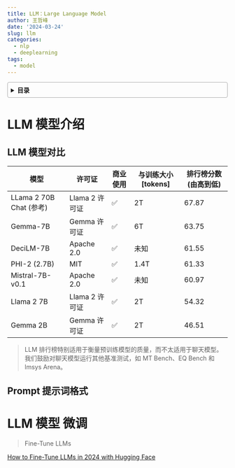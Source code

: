 ```yaml
---
title: LLM：Large Language Model
author: 王哲峰
date: '2024-03-24'
slug: llm
categories:
  - nlp
  - deeplearning
tags:
  - model
---
```


<style>
details {
    border: 1px solid #aaa;
    border-radius: 4px;
    padding: .5em .5em 0;
}
summary {
    font-weight: bold;
    margin: -.5em -.5em 0;
    padding: .5em;
}
details[open] {
    padding: .5em;
}
details[open] summary {
    border-bottom: 1px solid #aaa;
    margin-bottom: .5em;
}
img {
    pointer-events: none;
}
</style>

<details><summary>目录</summary><p>

- [LLM 模型介绍](#llm-模型介绍)
  - [LLM 模型对比](#llm-模型对比)
  - [Prompt 提示词格式](#prompt-提示词格式)
- [LLM 模型 微调](#llm-模型-微调)
</p></details><p></p>

# LLM 模型介绍

## LLM 模型对比

| 模型                     | 许可证          | 商业使用            | 与训练大小[tokens] | 排行榜分数(由高到低) |
|-------------------------|----------------|--------------------|------------------|-------------------|
| LLama 2 70B Chat (参考)  | Llama 2 许可证  | :white_check_mark: | 2T              | 67.87              |
| Gemma-7B                | Gemma 许可证    | :white_check_mark: | 6T              | 63.75             |
| DeciLM-7B               | Apache 2.0     | :white_check_mark: | 未知             | 61.55             |
| PHI-2 (2.7B)            | MIT            | :white_check_mark: | 1.4T            | 61.33            |
| Mistral-7B-v0.1         | Apache 2.0     | :white_check_mark: | 未知             | 60.97             |
| Llama 2 7B              | Llama 2 许可证  | :white_check_mark: | 2T              | 54.32             |
| Gemma 2B                | Gemma 许可证    | :white_check_mark: | 2T              | 46.51             |

> LLM 排行榜特别适用于衡量预训练模型的质量，而不太适用于聊天模型。我们鼓励对聊天模型运行其他基准测试，如 MT Bench、EQ Bench 和 lmsys Arena。

## Prompt 提示词格式


# LLM 模型 微调

> Fine-Tune LLMs








[How to Fine-Tune LLMs in 2024 with Hugging Face](https://www.philschmid.de/fine-tune-llms-in-2024-with-trl)
